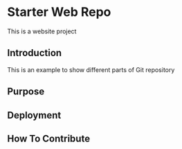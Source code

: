 # Starter Web Repo

This is a website project

## Introduction

This is an example to show different parts of Git repository

## Purpose

## Deployment

## How To Contribute